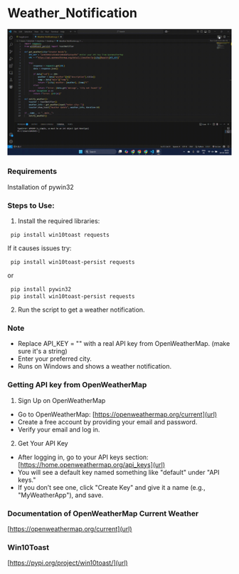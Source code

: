 # Weather_Notification
![Video Preview](https://github.com/khushi-narang/Weather_Notification/blob/main/Recording%202025-03-19%20095258.gif)

### Requirements
Installation of pywin32

### Steps to Use:
1. Install the required libraries:
   
```
 pip install win10toast requests
```
If it causes issues try:
   
```
 pip install win10toast-persist requests
```
or 
   
```
 pip install pywin32
 pip install win10toast-persist requests
```

2. Run the script to get a weather notification.

### Note
- Replace API_KEY = "" with a real API key from OpenWeatherMap. (make sure it's a string)
- Enter your preferred city.
- Runs on Windows and shows a weather notification.

### Getting API key from OpenWeatherMap
1. Sign Up on OpenWeatherMap 
- Go to OpenWeatherMap: [https://openweathermap.org/current](url)
- Create a free account by providing your email and password.
- Verify your email and log in.
2. Get Your API Key
- After logging in, go to your API keys section: [https://home.openweathermap.org/api_keys](url)
- You will see a default key named something like "default" under "API keys."
- If you don’t see one, click "Create Key" and give it a name (e.g., "MyWeatherApp"), and save.

### Documentation of OpenWeatherMap Current Weather
[https://openweathermap.org/current](url)
### Win10Toast
[https://pypi.org/project/win10toast/](url)
